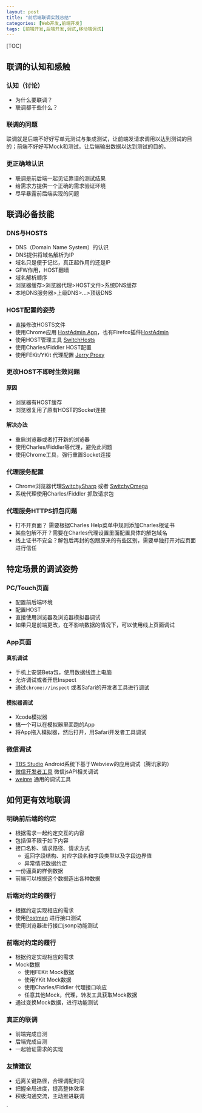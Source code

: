```yaml
---
layout: post
title: "前后端联调实践总结"
categories: [Web开发,前端开发]
tags: [前端开发,后端开发,调试,移动端调试]
---
```


[TOC]

## 联调的认知和感触

### 认知（讨论）
+ 为什么要联调？
+ 联调都干些什么？

### 联调的问题
联调就是后端不好好写单元测试与集成测试，让前端发请求调用以达到测试的目的；前端不好好写Mock和测试，让后端输出数据以达到测试的目的。

### 更正确地认识
+ 联调是前后端一起见证靠谱的测试结果
+ 给需求方提供一个正确的需求验证环境
+ 尽早暴露前后端实现的问题

## 联调必备技能

### DNS与HOSTS
+ DNS（Domain Name System）的认识
+ DNS提供将域名解析为IP
+ 域名只是便于记忆，真正起作用的还是IP
+ GFW作用，HOST翻墙
+ 域名解析顺序
+ 浏览器缓存>浏览器代理>HOST文件>系统DNS缓存
+ 本地DNS服务器>上级DNS>...>顶级DNS

### HOST配置的姿势

+ 直接修改HOSTS文件
+ 使用Chrome应用 [HostAdmin App](https://chrome.google.com/webstore/search/hostadmin%20app?hl=zh-CN)，也有Firefox插件[HostAdmin](https://addons.mozilla.org/zh-CN/firefox/search/?q=hostadmin&appver=54.0&platform=mac)
+ 使用HOST管理工具 [SwitchHosts](https://github.com/oldj/SwitchHosts)
+ 使用Charles/Fiddler HOST配置
+ 使用FEKit/YKit 代理配置 [Jerry Proxy](http://ued.qunar.com/ykit/proxy.html)

### 更改HOST不即时生效问题
#### 原因
+ 浏览器有HOST缓存
+ 浏览器复用了原有HOST的Socket连接

#### 解决办法
+ 重启浏览器或者打开新的浏览器
+ 使用Charles/Fiddler等代理，避免此问题
+ 使用Chrome工具，强行重置Socket连接

### 代理服务配置
+ Chrome浏览器代理[SwitchySharp](https://chrome.google.com/webstore/detail/proxy-switchysharp/dpplabbmogkhghncfbfdeeokoefdjegm?hl=zh-CN) 或者 [SwitchyOmega](https://github.com/FelisCatus/SwitchyOmega)
+ 系统代理使用Charles/Fiddler 抓取请求包

### 代理服务HTTPS抓包问题
+ 打不开页面？ 需要根据Charles Help菜单中规则添加Charles根证书
+ 某些包解不开？需要在Charles代理设置里面配置具体的解包域名
+ 线上证书不安全？解包后再封的包跟原来的有些区别，需要单独打开对应页面进行信任

## 特定场景的调试姿势

### PC/Touch页面

+ 配置前后端环境
+ 配置HOST
+ 直接使用浏览器及浏览器模拟器调试
+ 如果只是前端更改，在不影响数据的情况下，可以使用线上页面调试

### App页面

#### 真机调试

+ 手机上安装Beta包，使用数据线连上电脑
+ 允许调试或者开启Inspect
+ 通过`chrome://inspect` 或者Safari的开发者工具进行调试

#### 模拟器调试
+ Xcode模拟器
+ 搞一个可以在模拟器里面跑的App
+ 将App拖入模拟器，然后打开，用Safari开发者工具调试



### 微信调试

+ [TBS Studio](http://bbs.mb.qq.com/thread-1416936-1-1.html) Android系统下基于Webview的应用调试（腾讯家的）
+ [微信开发者工具](https://mp.weixin.qq.com/debug/wxadoc/dev/devtools/devtools.html) 微信jsAPI相关调试
+ [weinre](https://www.npmjs.com/package/weinre) 通用的调试工具


## 如何更有效地联调
### 明确前后端的约定
+ 根据需求一起约定交互的内容
+ 包括但不限于如下内容
+ 接口名称、请求路径、请求方式
   + 返回字段结构、对应字段名和字段类型以及字段边界值
   + 异常情况数据约定
+ 一份逼真的样例数据
+ 前端可以根据这个数据造出各种数据


### 后端对约定的履行
+ 根据约定实现相应的需求
+ 使用[Postman](https://chrome.google.com/webstore/detail/postman/fhbjgbiflinjbdggehcddcbncdddomop?hl=zh-CN) 进行接口测试
+ 使用浏览器进行接口jsonp功能测试


### 前端对约定的履行
+ 根据约定实现相应的需求
+ Mock数据
  + 使用FEKit Mock数据
  + 使用YKit Mock数据
  + 使用Charles/Fiddler 代理接口响应
  + 任意其他Mock，代理，转发工具获取Mock数据
+ 通过变换Mock数据，进行功能测试

### 真正的联调

+ 前端完成自测
+ 后端完成自测
+ 一起验证需求的实现

### 友情建议
+ 远离关键路径，合理调配时间
+ 把握全局进度，提高整体效率
+ 积极沟通交流，主动推进联调


`